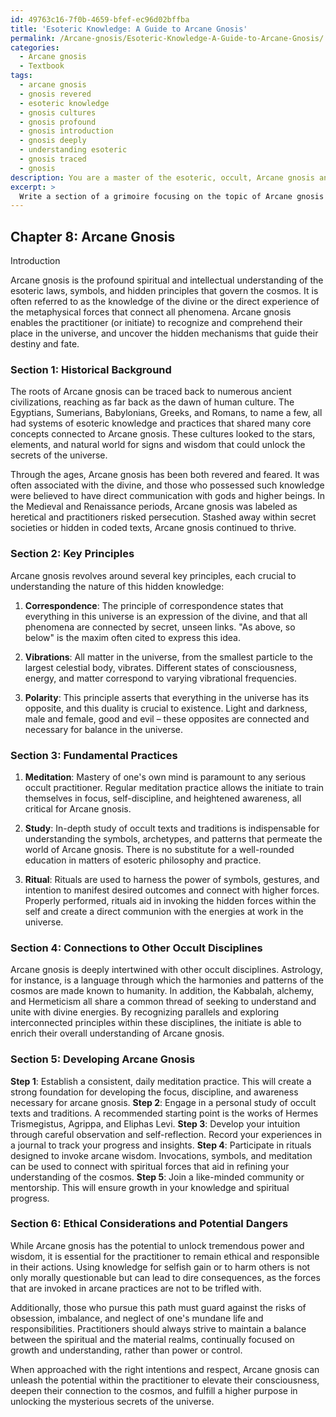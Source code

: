 ```yaml
---
id: 49763c16-7f0b-4659-bfef-ec96d02bffba
title: 'Esoteric Knowledge: A Guide to Arcane Gnosis'
permalink: /Arcane-gnosis/Esoteric-Knowledge-A-Guide-to-Arcane-Gnosis/
categories:
  - Arcane gnosis
  - Textbook
tags:
  - arcane gnosis
  - gnosis revered
  - esoteric knowledge
  - gnosis cultures
  - gnosis profound
  - gnosis introduction
  - gnosis deeply
  - understanding esoteric
  - gnosis traced
  - gnosis
description: You are a master of the esoteric, occult, Arcane gnosis and education, you have written many textbooks on the subject in ways that provide students with rich and deep understanding of the subject. You are being asked to write textbook-like sections on a topic and you do it with full context, explainability, and reliability in accuracy to the true facts of the topic at hand, in a textbook style that a student would easily be able to learn from, in a rich, engaging, and contextual way. Always include relevant context (such as formulas and history), related concepts, and in a way that someone can gain deep insights from.
excerpt: > 
  Write a section of a grimoire focusing on the topic of Arcane gnosis that provides an initiate with a comprehensive understanding of the subject. Include the historical background, key principles, fundamental practices, and connections to other occult disciplines. Additionally, provide a step-by-step guide to develop the skill of Arcane gnosis, as well as ethical considerations and potential dangers of misusing this occult knowledge.
---
```

## Chapter 8: Arcane Gnosis

Introduction

Arcane gnosis is the profound spiritual and intellectual understanding of the esoteric laws, symbols, and hidden principles that govern the cosmos. It is often referred to as the knowledge of the divine or the direct experience of the metaphysical forces that connect all phenomena. Arcane gnosis enables the practitioner (or initiate) to recognize and comprehend their place in the universe, and uncover the hidden mechanisms that guide their destiny and fate.

### Section 1: Historical Background

The roots of Arcane gnosis can be traced back to numerous ancient civilizations, reaching as far back as the dawn of human culture. The Egyptians, Sumerians, Babylonians, Greeks, and Romans, to name a few, all had systems of esoteric knowledge and practices that shared many core concepts connected to Arcane gnosis. These cultures looked to the stars, elements, and natural world for signs and wisdom that could unlock the secrets of the universe.

Through the ages, Arcane gnosis has been both revered and feared. It was often associated with the divine, and those who possessed such knowledge were believed to have direct communication with gods and higher beings. In the Medieval and Renaissance periods, Arcane gnosis was labeled as heretical and practitioners risked persecution. Stashed away within secret societies or hidden in coded texts, Arcane gnosis continued to thrive.

### Section 2: Key Principles

Arcane gnosis revolves around several key principles, each crucial to understanding the nature of this hidden knowledge:

1. **Correspondence**: The principle of correspondence states that everything in this universe is an expression of the divine, and that all phenomena are connected by secret, unseen links. "As above, so below" is the maxim often cited to express this idea. 

2. **Vibrations**: All matter in the universe, from the smallest particle to the largest celestial body, vibrates. Different states of consciousness, energy, and matter correspond to varying vibrational frequencies.

3. **Polarity**: This principle asserts that everything in the universe has its opposite, and this duality is crucial to existence. Light and darkness, male and female, good and evil – these opposites are connected and necessary for balance in the universe.

### Section 3: Fundamental Practices

1. **Meditation**: Mastery of one's own mind is paramount to any serious occult practitioner. Regular meditation practice allows the initiate to train themselves in focus, self-discipline, and heightened awareness, all critical for Arcane gnosis.

2. **Study**: In-depth study of occult texts and traditions is indispensable for understanding the symbols, archetypes, and patterns that permeate the world of Arcane gnosis. There is no substitute for a well-rounded education in matters of esoteric philosophy and practice.

3. **Ritual**: Rituals are used to harness the power of symbols, gestures, and intention to manifest desired outcomes and connect with higher forces. Properly performed, rituals aid in invoking the hidden forces within the self and create a direct communion with the energies at work in the universe.

### Section 4: Connections to Other Occult Disciplines

Arcane gnosis is deeply intertwined with other occult disciplines. Astrology, for instance, is a language through which the harmonies and patterns of the cosmos are made known to humanity. In addition, the Kabbalah, alchemy, and Hermeticism all share a common thread of seeking to understand and unite with divine energies. By recognizing parallels and exploring interconnected principles within these disciplines, the initiate is able to enrich their overall understanding of Arcane gnosis.

### Section 5: Developing Arcane Gnosis
**Step 1**: Establish a consistent, daily meditation practice. This will create a strong foundation for developing the focus, discipline, and awareness necessary for arcane gnosis.
**Step 2**: Engage in a personal study of occult texts and traditions. A recommended starting point is the works of Hermes Trismegistus, Agrippa, and Eliphas Levi.
**Step 3**: Develop your intuition through careful observation and self-reflection. Record your experiences in a journal to track your progress and insights.
**Step 4**: Participate in rituals designed to invoke arcane wisdom. Invocations, symbols, and meditation can be used to connect with spiritual forces that aid in refining your understanding of the cosmos.
**Step 5**: Join a like-minded community or mentorship. This will ensure growth in your knowledge and spiritual progress.

### Section 6: Ethical Considerations and Potential Dangers

While Arcane gnosis has the potential to unlock tremendous power and wisdom, it is essential for the practitioner to remain ethical and responsible in their actions. Using knowledge for selfish gain or to harm others is not only morally questionable but can lead to dire consequences, as the forces that are invoked in arcane practices are not to be trifled with.

Additionally, those who pursue this path must guard against the risks of obsession, imbalance, and neglect of one's mundane life and responsibilities. Practitioners should always strive to maintain a balance between the spiritual and the material realms, continually focused on growth and understanding, rather than power or control.

When approached with the right intentions and respect, Arcane gnosis can unleash the potential within the practitioner to elevate their consciousness, deepen their connection to the cosmos, and fulfill a higher purpose in unlocking the mysterious secrets of the universe.
